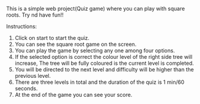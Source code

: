 This is a simple web project(Quiz game) where you can play with square roots. Try nd have fun!!

Instructions:
1. Click on start to start the quiz.
2. You can see the square root game on the screen.
3. You can play the game by selecting any one among four options.
4. If the selected option is correct the colour level of the right side tree will increase, The tree will be fully coloured is the current level is completed.
5. You will be directed to the next level and difficulty will be higher than the previous level.
6. There are three levels in total and the duration of the quiz is 1 min/60 seconds.
7. At the end of the game you can see your score.